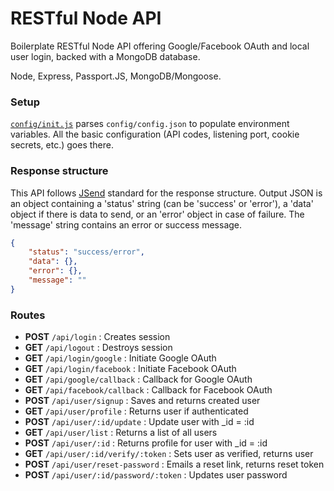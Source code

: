 # RESTful Node API

Boilerplate RESTful Node API offering Google/Facebook OAuth and local user login, backed with a MongoDB database.

Node, Express, Passport.JS, MongoDB/Mongoose.

### Setup

[`config/init.js`](server/config/init.js) parses `config/config.json` to populate environment variables. All the basic configuration (API codes, listening port, cookie secrets, etc.) goes there.

### Response structure

This API follows [JSend](https://github.com/omniti-labs/jsend) standard for the response structure. Output JSON is an object containing a 'status' string (can be 'success' or 'error'), a 'data' object if there is data to send, or an 'error' object in case of failure. The 'message' string contains an error or success message.

```json
{
    "status": "success/error",
    "data": {},
    "error": {},
    "message": ""
}
```

### Routes

-   **POST** `/api/login` : Creates session
-   **GET** `/api/logout` : Destroys session
-   **GET** `/api/login/google` : Initiate Google OAuth
-   **GET** `/api/login/facebook` : Initiate Facebook OAuth
-   **GET** `/api/google/callback` : Callback for Google OAuth
-   **GET** `/api/facebook/callback` : Callback for Facebook OAuth
-   **POST** `/api/user/signup` : Saves and returns created user
-   **GET** `/api/user/profile` : Returns user if authenticated
-   **POST** `/api/user/:id/update` : Update user with \_id = :id
-   **GET** `/api/user/list` : Returns a list of all users
-   **POST** `/api/user/:id` : Returns profile for user with \_id = :id
-   **GET** `/api/user/:id/verify/:token` : Sets user as verified, returns user
-   **POST** `/api/user/reset-password` : Emails a reset link, returns reset token
-   **POST** `/api/user/:id/password/:token` : Updates user password
